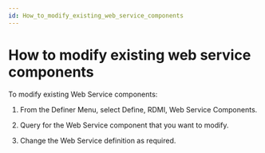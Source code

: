 ```yaml
---
id: How_to_modify_existing_web_service_components
---
```


# How to modify existing web service components

To modify existing Web Service components:

1. From the Definer Menu, select Define, RDMI, Web Service Components.

2. Query for the Web Service component that you want to modify.

3. Change the Web Service definition as required.